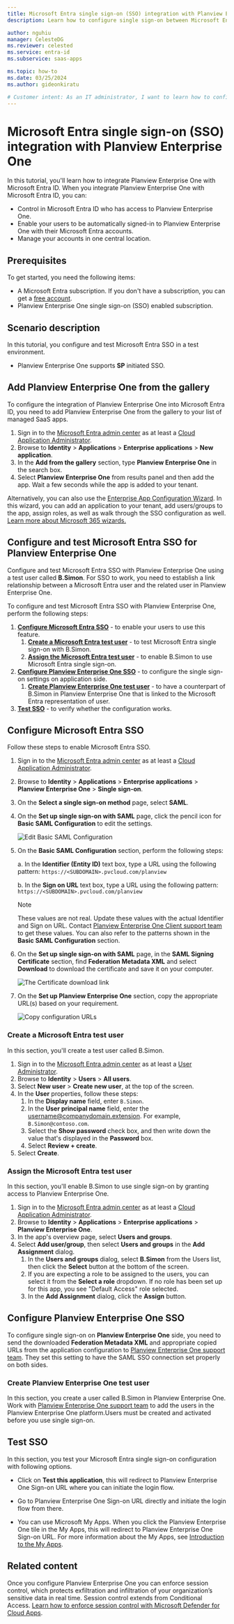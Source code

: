 ```yaml
---
title: Microsoft Entra single sign-on (SSO) integration with Planview Enterprise One
description: Learn how to configure single sign-on between Microsoft Entra ID and Planview Enterprise One.

author: nguhiu
manager: CelesteDG
ms.reviewer: celested
ms.service: entra-id
ms.subservice: saas-apps

ms.topic: how-to
ms.date: 03/25/2024
ms.author: gideonkiratu

# Customer intent: As an IT administrator, I want to learn how to configure single sign-on between Microsoft Entra ID and Planview Enterprise One so that I can control who has access to Planview Enterprise One, enable automatic sign-in with Microsoft Entra accounts, and manage my accounts in one central location.
---
```


# Microsoft Entra single sign-on (SSO) integration with Planview Enterprise One

In this tutorial, you'll learn how to integrate Planview Enterprise One with Microsoft Entra ID. When you integrate Planview Enterprise One with Microsoft Entra ID, you can:

* Control in Microsoft Entra ID who has access to Planview Enterprise One.
* Enable your users to be automatically signed-in to Planview Enterprise One with their Microsoft Entra accounts.
* Manage your accounts in one central location.

## Prerequisites

To get started, you need the following items:

* A Microsoft Entra subscription. If you don't have a subscription, you can get a [free account](https://azure.microsoft.com/free/).
* Planview Enterprise One single sign-on (SSO) enabled subscription.

## Scenario description

In this tutorial, you configure and test Microsoft Entra SSO in a test environment.

* Planview Enterprise One supports **SP** initiated SSO.

## Add Planview Enterprise One from the gallery

To configure the integration of Planview Enterprise One into Microsoft Entra ID, you need to add Planview Enterprise One from the gallery to your list of managed SaaS apps.

1. Sign in to the [Microsoft Entra admin center](https://entra.microsoft.com) as at least a [Cloud Application Administrator](~/identity/role-based-access-control/permissions-reference.md#cloud-application-administrator).
1. Browse to **Identity** > **Applications** > **Enterprise applications** > **New application**.
1. In the **Add from the gallery** section, type **Planview Enterprise One** in the search box.
1. Select **Planview Enterprise One** from results panel and then add the app. Wait a few seconds while the app is added to your tenant.

 Alternatively, you can also use the [Enterprise App Configuration Wizard](https://portal.office.com/AdminPortal/home?Q=Docs#/azureadappintegration). In this wizard, you can add an application to your tenant, add users/groups to the app, assign roles, as well as walk through the SSO configuration as well. [Learn more about Microsoft 365 wizards.](/microsoft-365/admin/misc/azure-ad-setup-guides)

<a name='configure-and-test-azure-ad-sso-for-planview-enterprise-one'></a>

## Configure and test Microsoft Entra SSO for Planview Enterprise One

Configure and test Microsoft Entra SSO with Planview Enterprise One using a test user called **B.Simon**. For SSO to work, you need to establish a link relationship between a Microsoft Entra user and the related user in Planview Enterprise One.

To configure and test Microsoft Entra SSO with Planview Enterprise One, perform the following steps:

1. **[Configure Microsoft Entra SSO](#configure-azure-ad-sso)** - to enable your users to use this feature.
    1. **[Create a Microsoft Entra test user](#create-an-azure-ad-test-user)** - to test Microsoft Entra single sign-on with B.Simon.
    1. **[Assign the Microsoft Entra test user](#assign-the-azure-ad-test-user)** - to enable B.Simon to use Microsoft Entra single sign-on.
1. **[Configure Planview Enterprise One SSO](#configure-planview-enterprise-one-sso)** - to configure the single sign-on settings on application side.
    1. **[Create Planview Enterprise One test user](#create-planview-enterprise-one-test-user)** - to have a counterpart of B.Simon in Planview Enterprise One that is linked to the Microsoft Entra representation of user.
1. **[Test SSO](#test-sso)** - to verify whether the configuration works.

<a name='configure-azure-ad-sso'></a>

## Configure Microsoft Entra SSO

Follow these steps to enable Microsoft Entra SSO.

1. Sign in to the [Microsoft Entra admin center](https://entra.microsoft.com) as at least a [Cloud Application Administrator](~/identity/role-based-access-control/permissions-reference.md#cloud-application-administrator).
1. Browse to **Identity** > **Applications** > **Enterprise applications** > **Planview Enterprise One** > **Single sign-on**.
1. On the **Select a single sign-on method** page, select **SAML**.
1. On the **Set up single sign-on with SAML** page, click the pencil icon for **Basic SAML Configuration** to edit the settings.

   ![Edit Basic SAML Configuration](common/edit-urls.png)

1. On the **Basic SAML Configuration** section, perform the following steps:

	a. In the **Identifier (Entity ID)** text box, type a URL using the following pattern:
    `https://<SUBDOMAIN>.pvcloud.com/planview`

    b. In the **Sign on URL** text box, type a URL using the following pattern:
    `https://<SUBDOMAIN>.pvcloud.com/planview`

	> [!NOTE]
	> These values are not real. Update these values with the actual Identifier and Sign on URL. Contact [Planview Enterprise One Client support team](mailto:customercare@planview.com) to get these values. You can also refer to the patterns shown in the **Basic SAML Configuration** section.

1. On the **Set up single sign-on with SAML** page, in the **SAML Signing Certificate** section,  find **Federation Metadata XML** and select **Download** to download the certificate and save it on your computer.

	![The Certificate download link](common/metadataxml.png)

1. On the **Set up Planview Enterprise One** section, copy the appropriate URL(s) based on your requirement.

	![Copy configuration URLs](common/copy-configuration-urls.png)

<a name='create-an-azure-ad-test-user'></a>

### Create a Microsoft Entra test user

In this section, you'll create a test user called B.Simon.

1. Sign in to the [Microsoft Entra admin center](https://entra.microsoft.com) as at least a [User Administrator](~/identity/role-based-access-control/permissions-reference.md#user-administrator).
1. Browse to **Identity** > **Users** > **All users**.
1. Select **New user** > **Create new user**, at the top of the screen.
1. In the **User** properties, follow these steps:
   1. In the **Display name** field, enter `B.Simon`.  
   1. In the **User principal name** field, enter the username@companydomain.extension. For example, `B.Simon@contoso.com`.
   1. Select the **Show password** check box, and then write down the value that's displayed in the **Password** box.
   1. Select **Review + create**.
1. Select **Create**.

<a name='assign-the-azure-ad-test-user'></a>

### Assign the Microsoft Entra test user

In this section, you'll enable B.Simon to use single sign-on by granting access to Planview Enterprise One.

1. Sign in to the [Microsoft Entra admin center](https://entra.microsoft.com) as at least a [Cloud Application Administrator](~/identity/role-based-access-control/permissions-reference.md#cloud-application-administrator).
1. Browse to **Identity** > **Applications** > **Enterprise applications** > **Planview Enterprise One**.
1. In the app's overview page, select **Users and groups**.
1. Select **Add user/group**, then select **Users and groups** in the **Add Assignment** dialog.
   1. In the **Users and groups** dialog, select **B.Simon** from the Users list, then click the **Select** button at the bottom of the screen.
   1. If you are expecting a role to be assigned to the users, you can select it from the **Select a role** dropdown. If no role has been set up for this app, you see "Default Access" role selected.
   1. In the **Add Assignment** dialog, click the **Assign** button.

## Configure Planview Enterprise One SSO

To configure single sign-on on **Planview Enterprise One** side, you need to send the downloaded **Federation Metadata XML** and appropriate copied URLs from the application configuration to [Planview Enterprise One support team](mailto:customercare@planview.com). They set this setting to have the SAML SSO connection set properly on both sides.

### Create Planview Enterprise One test user

In this section, you create a user called B.Simon in Planview Enterprise One. Work with [Planview Enterprise One support team](mailto:customercare@planview.com) to add the users in the Planview Enterprise One platform.Users must be created and activated before you use single sign-on.

## Test SSO 

In this section, you test your Microsoft Entra single sign-on configuration with following options. 

* Click on **Test this application**, this will redirect to Planview Enterprise One Sign-on URL where you can initiate the login flow. 

* Go to Planview Enterprise One Sign-on URL directly and initiate the login flow from there.

* You can use Microsoft My Apps. When you click the Planview Enterprise One tile in the My Apps, this will redirect to Planview Enterprise One Sign-on URL. For more information about the My Apps, see [Introduction to the My Apps](https://support.microsoft.com/account-billing/sign-in-and-start-apps-from-the-my-apps-portal-2f3b1bae-0e5a-4a86-a33e-876fbd2a4510).

## Related content

Once you configure Planview Enterprise One you can enforce session control, which protects exfiltration and infiltration of your organization’s sensitive data in real time. Session control extends from Conditional Access. [Learn how to enforce session control with Microsoft Defender for Cloud Apps](/cloud-app-security/proxy-deployment-aad).
